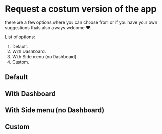 # Request a costum version of the app

there are a few options where you can choose from or if you have your own suggestions thats also always welcome :heart:.

List of options:

1. Default.
2. With Dashboard.
3. With Side menu (no Dashboard).
4. Custom.


## Default

## With Dashboard

## With Side menu (no Dashboard)

## Custom

